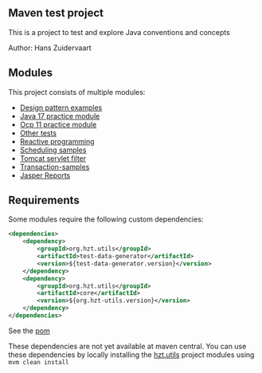 ## Maven test project

This is a project to test and explore Java conventions and concepts

Author: Hans Zuidervaart

## Modules
This project consists of multiple modules:
- [Design pattern examples](design-patterns-examples/README.md)
- [Java 17 practice module](java-17-practice-module/README.md)
- [Ocp 11 practice module](ocp-11-practice-module/README.md)
- [Other tests](other-tests/README.md)
- [Reactive programming](reactive-streams/README.md)
- [Scheduling samples](scheduling-samples/README.md)
- [Tomcat servlet filter](servlet-filter/README.md)
- [Transaction-samples](transaction-samples/README.md)
- [Jasper Reports](jasper-reports/README.md)

## Requirements
Some modules require the following custom dependencies:
```xml
<dependencies>
    <dependency>
        <groupId>org.hzt.utils</groupId>
        <artifactId>test-data-generator</artifactId>
        <version>${test-data-generator.version}</version>
    </dependency>
    <dependency>
        <groupId>org.hzt.utils</groupId>
        <artifactId>core</artifactId>
        <version>${org.hzt-utils.version}</version>
    </dependency>
</dependencies>
```
See the [pom](pom.xml)

These dependencies are not yet available at maven central. You can use these dependencies by locally installing the
[hzt.utils](https://github.com/hanszt/hzt-utils) project modules using `mvm clean install`  
